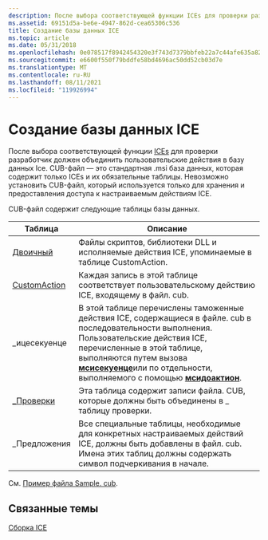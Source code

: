 ```yaml
---
description: После выбора соответствующей функции ICEs для проверки разработчик должен объединить пользовательские действия в базу данных ICE.
ms.assetid: 69151d5a-be6e-4947-862d-cea65306c536
title: Создание базы данных ICE
ms.topic: article
ms.date: 05/31/2018
ms.openlocfilehash: 0e078517f8942454320e3f743d7379bbfeb22a7c44afe635a8276568a56c27f1
ms.sourcegitcommit: e6600f550f79bddfe58bd4696ac50dd52cb03d7e
ms.translationtype: MT
ms.contentlocale: ru-RU
ms.lasthandoff: 08/11/2021
ms.locfileid: "119926994"
---
```

# <a name="building-an-ice-database"></a>Создание базы данных ICE

После выбора соответствующей функции [ICEs](internal-consistency-evaluators-ices.md) для проверки разработчик должен объединить пользовательские действия в базу данных Ice. CUB-файл — это стандартная .msi база данных, которая содержит только ICEs и их обязательные таблицы. Невозможно установить CUB-файл, который используется только для хранения и предоставления доступа к настраиваемым действиям ICE.

CUB-файл содержит следующие таблицы базы данных.



| Таблица                                  | Описание                                                                                                                                                                                                                                                                |
|----------------------------------------|----------------------------------------------------------------------------------------------------------------------------------------------------------------------------------------------------------------------------------------------------------------------------|
| [Двоичный](binary-table.md)             | Файлы скриптов, библиотеки DLL и исполняемые действия ICE, упоминаемые в таблице CustomAction.                                                                                                                                                                 |
| [CustomAction](customaction-table.md) | Каждая запись в этой таблице соответствует пользовательскому действию ICE, входящему в файл. cub.                                                                                                                                                                                   |
| \_ицесекуенце                          | В этой таблице перечислены таможенные действия ICE, содержащиеся в файле. cub в последовательности выполнения. Пользовательские действия ICE, перечисленные в этой таблице, выполняются путем вызова [**мсисекуенце**](/windows/desktop/api/Msiquery/nf-msiquery-msisequencea)или по отдельности, выполняемого с помощью [**мсидоактион**](/windows/desktop/api/Msiquery/nf-msiquery-msidoactiona). |
| [\_Проверки](-validation-table.md)  | Эта таблица содержит записи файла. CUB, которые должны быть объединены в \_ таблицу проверки.                                                                                                                                                                               |
| \_Предложения                              | Все специальные таблицы, необходимые для конкретных настраиваемых действий ICE, должны быть добавлены в файл. cub. Имена этих таблиц должны содержать символ подчеркивания в начале.                                                                                                        |



 

См. [Пример файла Sample. cub](sample--cub-file.md).

## <a name="related-topics"></a>Связанные темы

<dl> <dt>

[Сборка ICE](building-an-ice.md)
</dt> </dl>

 

 



